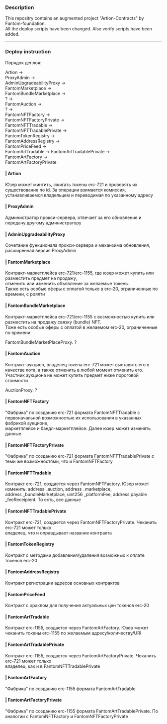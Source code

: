 ### Description

This repositry contains an augmented project "Artion-Contracts" by Fantom-foundation.  
All the deploy scripts have been changed. Alse verify scripts have been added.

***

### Deploy instruction 

Порядок деплоя:  

Artion ->  
ProxyAdmin ->  
AdminUpgradeabilityProxy ->  
FantomMarketplace ->  
FantomBundleMarketplace ->  
? ->  
FantomAuction ->  
? ->  
FantomNFTFactory ->  
FantomNFTFactoryPrivate ->  
FantomNFTTradable ->  
FantomNFTTradablePrivate ->  
FantomTokenRegistry ->  
FantomAddressRegistry ->  
FantomPriceFeed ->  
FantomArtTradable -> 
FantomArtTradablePrivate ->  
FantomArtFactory ->  
FantomArtFactoryPrivate

#### | Artion
Юзер может минтить, сжигать токены erc-721 и проверять их существование по id.  За операции
взимается комиссия, устанавливаемся владельцем и переводимая по указанному адресу

#### | ProxyAdmin
Администратор прокси-сервера, отвечает за его обновление и передачу другому администратору

#### | AdminUpgradeabilityProxy
Сочетание функционала прокси-сервера и механзима обновления, расширенная версия ProxyAdmin

#### | FantomMarketplace
Контракт-маркетплейса erc-721/erc-1155, где юзер может купить или разместить предмет на продажу,  
отменить или изменить объявление за желаемые токены.  
Также есть особые оферы с оплатой только в  erc-20, ограниченные по времени, c роялти

#### | FantomBundleMarketplace
Контракт-маркетплейса erc-721/erc-1155 с возможностью купить или разместить на продажу связку (bundle) NFT.  
Тоже есть особые оферы с оплатой в желаемом erc-20, ограниченные по времени

FantomBundleMarketPlaceProxy. ?

#### | FantomAuction
Контракт-аукцион, владелец токена erc-721 может выставить его в качестве лота, а также отменить в любой момент отменить его.  
Участник аукциона не может купить предмет ниже пороговой стоимости

AuctionProxy. ?

#### | FantomNFTFactory
"Фабрика" по созданию erc-721 формата FantomNFTTradable с первоначальной возможностью их использования в указанных фабрикой аукционе,  
маркетплейсе и бандл-маркетплейсе. Далее юзер может изменять данные  

#### | FantomNFTFactoryPrivate
"Фабрика" по созданию erc-721 формата FantomNFTTradablePrivate с теми же возможностями, что и FantomNFTFactory

#### | FantomNFTTradable
Контракт erc-721, cоздается через FantomNFTFactory. Юзер может изменить: address _auction, address _marketplace,  
address _bundleMarketplace, uint256 _platformFee, address payable _feeReceipient. То есть, все данные

#### | FantomNFTTradablePrivate
Контракт erc-721, cоздается через FantomNFTFactoryPrivate. Чеканить erc-721 может только  
владелец, что и оправдывает название контракта 

#### | FantomTokenRegistry
Контракт с методами добавления/удаления возможных к оплате токенов erc-20

#### | FantomAddressRegistry
Контракт регистрации адресов основных контрактов

#### | FantomPriceFeed
Контракт с ораклом для получения актуальных цен токенов erc-20

#### | FantomArtTradable
Контракт erc-1155, cоздается через FantomArtFactory. Юзер может чеканить токены erc-1155 по желаемым адресу/количеству/URI

#### | FantomArtTradablePrivate
Контракт erc-1155, cоздается через FantomArtFactoryPrivate. Чеканить erc-721 может только  
владелец, как и в FantomNFTTradablePrivate

#### | FantomArtFactory
"Фабрика" по созданию erc-1155 формата FantomArtTradable

#### | FantomArtFactoryPrivate
"Фабрика" по созданию erc-1155 формата FantomArtTradablePrivate. По аналогии с FantomNFTFactory и FantomNFTFactoryPrivate